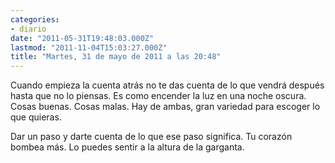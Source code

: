 ```yaml
---
categories:
- diario
date: "2011-05-31T19:48:03.000Z"
lastmod: "2011-11-04T15:03:27.000Z"
title: "Martes, 31 de mayo de 2011 a las 20:48"
---
```


Cuando empieza la cuenta atrás no te das cuenta de lo que vendrá después hasta que no lo piensas. Es como encender la luz en una noche oscura. Cosas buenas. Cosas malas. Hay de ambas, gran variedad para escoger lo que quieras.

Dar un paso y darte cuenta de lo que ese paso significa.  Tu corazón bombea más. Lo puedes sentir a la altura de la garganta.
